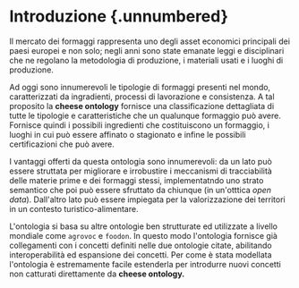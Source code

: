 # Introduzione {.unnumbered}

Il mercato dei formaggi rappresenta uno degli asset economici principali dei paesi europei e non solo;
negli anni sono state emanate leggi e disciplinari che ne regolano la metodologia di produzione, i materiali usati e i luoghi di produzione.

Ad oggi sono innumerevoli le tipologie di formaggi presenti nel mondo, caratterizzati da ingradienti, processi di lavorazione e consistenza.
A tal proposito la __cheese ontology__ fornisce una classificazione dettagliata di tutte le tipologie e caratteristiche che un qualunque formaggio può avere.
Fornisce quindi i possibili ingredienti che costituiscono un formaggio, i luoghi in cui può essere affinato o stagionato e infine le possibili certificazioni
che può avere.

I vantaggi offerti da questa ontologia sono innumerevoli: da un lato può essere struttata per migliorare e irrobustire i meccanismi di tracciabilità delle materie
prime e dei formaggi stessi, implementatndo uno strato semantico che poi può essere sfruttato da chiunque (in un'otttica _open data_).
Dall'altro lato può essere impiegata per la valorizzazione dei territori in un contesto turistico-alimentare.

L'ontologia si basa su altre ontologie ben strutturate ed utilizzate a livello mondiale come `agrovoc` e `foodon`.
In questo modo l'ontologia fornisce già collegamenti con i concetti definiti nelle due ontologie citate, abilitando interoperabilità ed espansione dei concetti.
Per come è stata modellata l'ontologia è estremamente facile estenderla per introdurre nuovi concetti non catturati direttamente da __cheese ontology.__

<!--
## Titolo della sezione

Testo della sezione.

Tabella di esempio.

```{=latex}
\begin{table}[H]
	\centering
	\begin{tabularx}{\textwidth}{|X|X|}
        \hline
		Colonna uno & Colonna due \\ \hline
        Cella uno & Cella due \\ \hline
	\end{tabularx}
\end{table}
```

Sezione di codice di esempio.

    object Main extends App {

        println("Helloworld!")

    }

Citazione di esempio.

> "Kelsey, in this terrifying world, all we have are the connections that we make." - Bojack Horseman, "Fish out of water", 04x03

Immagine di esempio in figura \ref{image}.

![Immagine di esempio\label{image}](images/pluto.jpg){ width=100% }
-->

